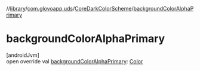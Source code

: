 //[library](../../../index.md)/[com.glovoapp.uds](../index.md)/[CoreDarkColorScheme](index.md)/[backgroundColorAlphaPrimary](background-color-alpha-primary.md)

# backgroundColorAlphaPrimary

[androidJvm]\
open override val [backgroundColorAlphaPrimary](background-color-alpha-primary.md): [Color](https://developer.android.com/reference/kotlin/androidx/compose/ui/graphics/Color.html)
